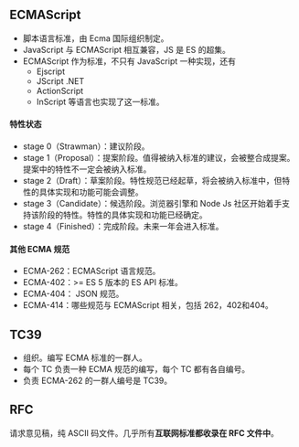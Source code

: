 ## ECMAScript 
- 脚本语言标准，由 Ecma 国际组织制定。
- JavaScript 与 ECMAScript 相互兼容，JS 是 ES 的超集。
- ECMAScript 作为标准，不只有 JavaScript 一种实现，还有
    - Ejscript
    - JScript .NET
    - ActionScript
    - InScript
等语言也实现了这一标准。

#### 特性状态

- stage 0（Strawman）：建议阶段。
- stage 1（Proposal）：提案阶段。值得被纳入标准的建议，会被整合成提案。提案中的特性不一定会被纳入标准。
- stage 2（Draft）：草案阶段。特性规范已经起草，将会被纳入标准中，但特性的具体实现和功能可能会调整。
- stage 3（Candidate）：候选阶段。浏览器引擎和 Node Js 社区开始着手支持该阶段的特性。特性的具体实现和功能已经确定。
- stage 4（Finished）：完成阶段。未来一年会进入标准。

#### 其他 ECMA 规范
- ECMA-262：ECMAScript 语言规范。
- ECMA-402：>= ES 5 版本的 ES API 标准。
- ECMA-404： JSON 规范。
- ECMA-414：哪些规范与 ECMAScript 相关，包括 262，402和404。


## TC39

- 组织。编写 ECMA 标准的一群人。
- 每个 TC 负责一种 ECMA 规范的编写，每个 TC 都有各自编号。
- 负责 ECMA-262 的一群人编号是 TC39。



## RFC

请求意见稿，纯 ASCII 码文件。几乎所有**互联网标准都收录在 RFC 文件中**。
